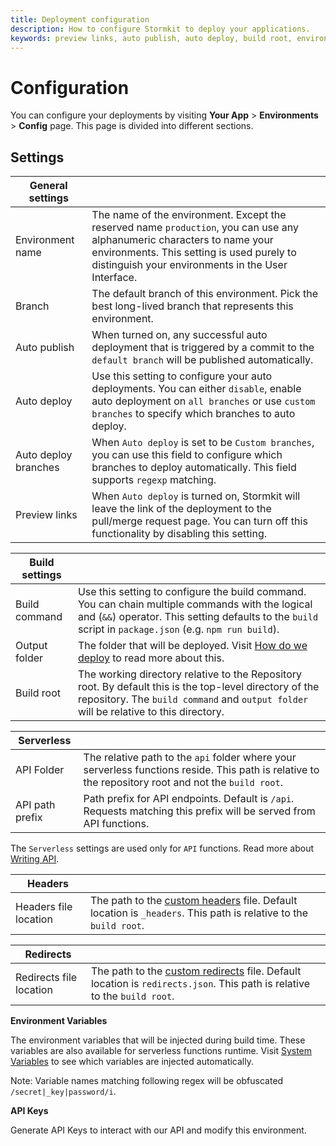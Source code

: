 ```yaml
---
title: Deployment configuration
description: How to configure Stormkit to deploy your applications.
keywords: preview links, auto publish, auto deploy, build root, environment variables
---
```


# Configuration

<section>

You can configure your deployments by visiting **Your App** > **Environments** > **Config** page. This page is divided
into different sections.

## Settings

<!-- prettier-ignore -->
| General settings     |             |
| -------------------- | ----------- |
| Environment name     | The name of the environment. Except the reserved name `production`, you can use any alphanumeric characters to name your environments. This setting is used purely to distinguish your environments in the User Interface. |
| Branch               | The default branch of this environment. Pick the best long-lived branch that represents this environment. |
| Auto publish         | When turned on, any successful auto deployment that is triggered by a commit to the `default branch` will be published automatically. |
| Auto deploy          | Use this setting to configure your auto deployments. You can either `disable`, enable auto deployment on `all branches` or use `custom branches` to specify which branches to auto deploy. |
| Auto deploy branches | When `Auto deploy` is set to be `Custom branches`, you can use this field to configure which branches to deploy automatically. This field supports `regexp` matching. |
| Preview links        | When `Auto deploy` is turned on, Stormkit will leave the link of the deployment to the pull/merge request page. You can turn off this functionality by disabling this setting. |

<!-- prettier-ignore -->
| Build settings       |             |
| -------------------- | ----------- |
| Build command        | Use this setting to configure the build command. You can chain multiple commands with the logical and (<code>&amp;&amp;</code>) operator. This setting defaults to the `build` script in `package.json` (e.g. `npm run build`). |
| Output folder        | The folder that will be deployed. Visit [How do we deploy](/docs/deployments/how-do-we-deploy) to read more about this. |
| Build root           | The working directory relative to the Repository root. By default this is the top-level directory of the repository. The `build command` and `output folder` will be relative to this directory. |

<!-- prettier-ignore -->
| Serverless           |             |
| -------------------- | ----------- |
| API Folder           | The relative path to the `api` folder where your serverless functions reside. This path is relative to the repository root and not the `build root`. |
| API path prefix      | Path prefix for API endpoints. Default is `/api`. Requests matching this prefix will be served from API functions. |

The `Serverless` settings are used only for `API` functions. Read more about [Writing API](/docs/features/writing-api).

<!-- prettier-ignore -->
| Headers              |             |
| -------------------- | ----------- |
| Headers file location | The path to the [custom headers](/docs/features/custom-headers) file. Default location is `_headers`. This path is relative to the `build root`. |

<!-- prettier-ignore -->
| Redirects            |             |
| -------------------- | ----------- |
| Redirects file location | The path to the [custom redirects](/docs/features/redirects-and-path-rewrites) file. Default location is `redirects.json`. This path is relative to the `build root`. |

**Environment Variables**

The environment variables that will be injected during build time. These variables are also available for serverless functions runtime. Visit [System Variables](/docs/deployments/system-variables) to see which variables are injected
automatically.

Note: Variable names matching following regex will be obfuscated <code>/secret\|\_key\|password/i</code>.

**API Keys**

Generate API Keys to interact with our API and modify this environment.
